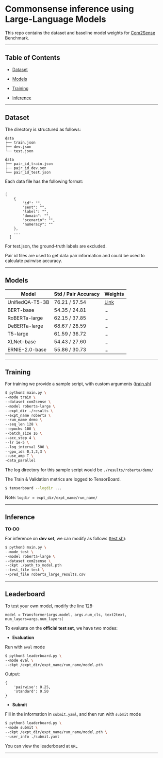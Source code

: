 

# Commonsense inference using Large-Language Models


This repo contains the dataset and baseline model weights for 
[Com2Sense](https://arxiv.org/abs/2106.00969) Benchmark.

---

  
 
## Table of Contents

  

-  [Dataset](#Dataset)

-  [Models](#Models)

-  [Training](#Training)

-  [Inference](#Inference)
  
---

  

## Dataset

The directory is structured as follows:
 
```
data
├── train.json
├── dev.json
└── test.json

data
├── pair_id_train.json
├── pair_id_dev.son
└── pair_id_test.json
```

Each data file has the following format:

```

[   
    {
        "id": "",
        "sent": "",
        "label": "",
        "domain": "",
        "scenario": "",
        "numeracy": ""
    },
    ...
  ]

```

For test.json, the ground-truth labels are excluded.

Pair id files are used to get data pair information and could be used to calculate pairwise accuracy.

---

## Models

| Model             | Std / Pair Accuracy | Weights  |
| ---------         | ------------------- | --------- |
| UnifiedQA-T5-3B      | 76.21 / 57.54       | [Link](https://drive.google.com/file/d/1uQnxZAkSoDc8JEmESzTl0XVE8kHpm_10/view?usp=sharing)|
| BERT-base     | 54.35 / 24.81       | ... |
| RoBERTa-large     | 62.15 / 37.85       | ... |
| DeBERTa-large     | 68.67 / 28.59       | ... |
| T5-large     | 61.59 / 36.72       | ... |
| XLNet-base     | 54.43 / 27.60       | ... |
| ERNIE-2.0-base     | 55.86 / 30.73       | ... |



---

## Training

For training we provide a sample script, with custom arguments ([train.sh](./train.sh))
  

```bash
$ python3 main.py \
--mode train \
--dataset com2sense \
--model roberta-large \
--expt_dir ./results \
--expt_name roberta \
--run_name demo \
--seq_len 128 \
--epochs 100 \
--batch_size 16 \
--acc_step 4 \
--lr 1e-5 \
--log_interval 500 \
--gpu_ids 0,1,2,3 \
--use_amp T \
-data_parallel
```

The log directory for this sample script would be `./results/roberta/demo/`

The Train & Validation metrics are logged to TensorBoard.
 
```bash
$ tensorboard --logdir ...
```

Note: `logdir = expt_dir/expt_name/run_name/`


---

 
## Inference
   
**TO-DO**

For inference on **dev set**, we can modify as follows ([test.sh](./test.sh)):
  

```bash
$ python3 main.py \
--mode test \
--model roberta-large \
--dataset com2sense \
--ckpt ./path_to_model.pth
--test_file test \
--pred_file roberta_large_results.csv 
```
---
   

## Leaderboard

To test your own model, modify the line 128:
```
model = Transformer(args.model, args.num_cls, text2text, num_layers=args.num_layers)
```

To evaluate on the **official test set**, we have two modes:

- **Evaluation**

Run with `eval` mode
    
```bash
$ python3 leaderboard.py \
--mode eval \
--ckpt /expt_dir/expt_name/run_name/model.pth
```

Output:

```
{
    'pairwise': 0.25,
    'standard': 0.50
}
```

- **Submit**

Fill in the information in `submit.yaml`, and then run with `submit` mode
    
```bash
$ python3 leaderboard.py \
--mode submit \
--ckpt /expt_dir/expt_name/run_name/model.pth \
--user_info ./submit.yaml
```

You can view the leaderboard at `URL`

---
